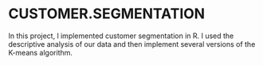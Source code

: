 # CUSTOMER.SEGMENTATION
In this project, l implemented customer segmentation in R. I used the descriptive analysis of our data and then implement several versions of the K-means algorithm.
